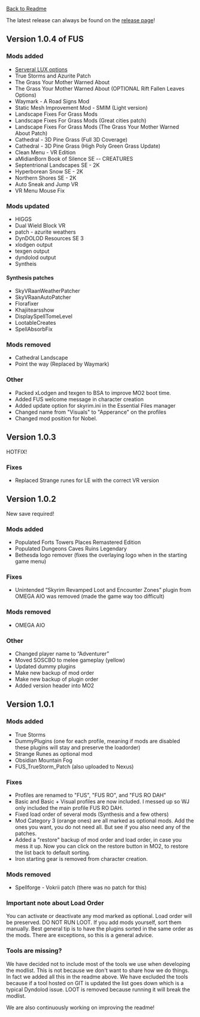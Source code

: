 [Back to Readme](https://github.com/Kvitekvist/FUS/blob/main/README.md)

The latest release can always be found on the [release page](https://github.com/Kvitekvist/FUS/releases)!

## Version 1.0.4 of FUS

### Mods added
+ [Serveral LUX options](https://github.com/Kvitekvist/FUS/wiki/LUX-optoinal-mods)
+ True Storms and Azurite Patch
+ The Grass Your Mother Warned About
+ The Grass Your Mother Warned About (OPTIONAL Rift Fallen Leaves Options)
+ Waymark - A Road Signs Mod
+ Static Mesh Improvement Mod - SMIM (Light version)
+ Landscape Fixes For Grass Mods
+ Landscape Fixes For Grass Mods (Great cities patch)
+ Landscape Fixes For Grass Mods (The Grass Your Mother Warned About Patch)
+ Cathedral - 3D Pine Grass (Full 3D Coverage)
+ Cathedral - 3D Pine Grass (High Poly Green Grass Update)
+ Clean Menu - VR Edition
+ aMidianBorn Book of Silence SE -- CREATURES
+ Septentrional Landscapes SE - 2K
+ Hyperborean Snow SE - 2K
+ Northern Shores SE - 2K
+ Auto Sneak and Jump VR
+ VR Menu Mouse Fix

### Mods updated
+ HIGGS
+ Dual Wield Block VR
+ patch - azurite weathers
+ DynDOLOD Resources SE 3
+ xlodgen output
+ texgen output
+ dyndolod output
+ Syntheis

#### Synthesis patches
+ SkyVRaanWeatherPatcher
+ SkyVRaanAutoPatcher
+ Florafixer
+ Khajiitearsshow
+ DisplaySpellTomeLevel
+ LootableCreates
+ SpellAbsorbFix

### Mods removed
+ Cathedral Landscape
+ Point the way (Replaced by Waymark)

### Other
+ Packed xLodgen and texgen to BSA to improve MO2 boot time.
+ Added FUS welcome message in character creation
+ Added update option for skyrim.ini in the Essential Files manager
+ Changed name from "Visuals" to "Apperance" on the profiles
+ Changed mod position for Nobel.

## Version 1.0.3

HOTFIX!

### Fixes
+ Replaced Strange runes for LE with the correct VR version

## Version 1.0.2

New save required!

### Mods added

+ Populated Forts Towers Places Remastered Edition
+ Populated Dungeons Caves Ruins Legendary
+ Bethesda logo remover (fixes the overlaying logo when in the starting game menu)

### Fixes

+ Unintended “Skyrim Revamped Loot and Encounter Zones” plugin from OMEGA AIO was removed (made the game way too difficult)

### Mods removed

+ OMEGA AIO


### Other

+ Changed player name to “Adventurer”
+ Moved SOSCBO to melee gameplay (yellow)
+ Updated dummy plugins
+ Make new backup of mod order
+ Make new backup of plugin order
+ Added version header into MO2

## Version 1.0.1

### Mods added

+ True Storms
+ DummyPlugins (one for each profile, meaning if mods are disabled these plugins will stay and preserve the loadorder)
+ Strange Runes as optional mod
+ Obsidian Mountain Fog
+ FUS_TrueStorm_Patch (also uploaded to Nexus)


### Fixes

+ Profiles are renamed to "FUS", "FUS RO", and "FUS RO DAH"
+ Basic and Basic + Visual profiles are now included. I messed up so WJ only included the main profile FUS RO DAH.
+ Fixed load order of several mods (Synthesis and a few others)
+ Mod Category 3 (orange ones) are all marked as optional mods. Add the ones you want, you do not need all. But see if you also need any of the patches.
+ Added a "restore" backup of mod order and load order, in case you mess it up. Now you can click on the restore button in MO2, to restore the list back to default sorting.
+ Iron starting gear is removed from character creation.

### Mods removed

- Spellforge - Vokrii patch (there was no patch for this)

### Important note about Load Order
You can activate or deactivate any mod marked as optional. Load order will be preserved. DO NOT RUN LOOT. If you add mods yourself, sort them manually. Best general tip is to have the plugins sorted in the same order as the mods. There are exceptions, so this is a general advice.

### Tools are missing?
We have decided not to include most of the tools we use when developing the modlist. This is not because we don't want to share how we do things. In fact we added all this in the readme above. We have excluded the tools because if a tool hosted on GIT is updated the list goes down which is a typical Dyndolod issue. LOOT is removed because running it will break the modlist. 

We are also continuously working on improving the readme!